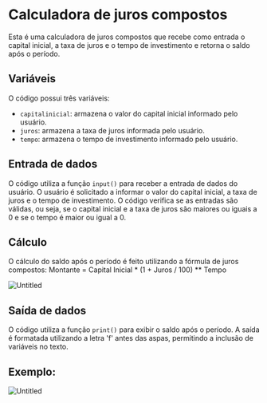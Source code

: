 # Calculadora de juros compostos

Esta é uma calculadora de juros compostos que recebe como entrada o capital inicial, a taxa de juros e o tempo de investimento e retorna o saldo após o período.

## Variáveis

O código possui três variáveis:

- `capitalinicial`: armazena o valor do capital inicial informado pelo usuário.
- `juros`: armazena a taxa de juros informada pelo usuário.
- `tempo`: armazena o tempo de investimento informado pelo usuário.

## Entrada de dados

O código utiliza a função `input()` para receber a entrada de dados do usuário. O usuário é solicitado a informar o valor do capital inicial, a taxa de juros e o tempo de investimento. O código verifica se as entradas são válidas, ou seja, se o capital inicial e a taxa de juros são maiores ou iguais a 0 e se o tempo é maior ou igual a 0.

## Cálculo

O cálculo do saldo após o período é feito utilizando a fórmula de juros compostos:
Montante = Capital Inicial * (1 + Juros / 100) ** Tempo

![Untitled](https://images.educamaisbrasil.com.br/content/banco_de_imagens/guia-de-estudo/D/formula-juros-compostos-matematica.jpg)

## Saída de dados

O código utiliza a função `print()` para exibir o saldo após o período. A saída é formatada utilizando a letra 'f' antes das aspas, permitindo a inclusão de variáveis no texto.

## Exemplo:

![Untitled](https://i.ibb.co/Wy6zVR4/Capture.png)